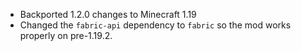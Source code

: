 - Backported 1.2.0 changes to Minecraft 1.19
- Changed the `fabric-api` dependency to `fabric` so the mod works properly on pre-1.19.2.